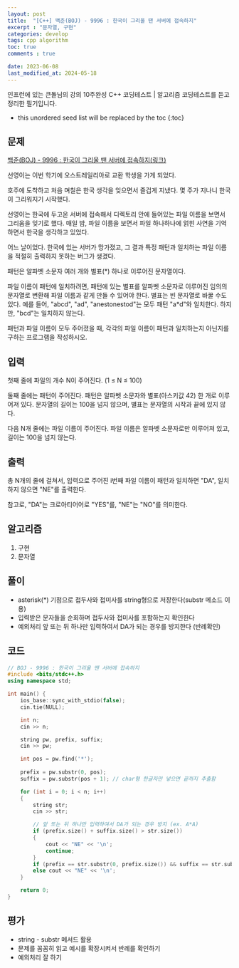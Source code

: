 ```yaml
---
layout: post
title:  "[C++] 백준(BOJ) - 9996 : 한국이 그리울 땐 서버에 접속하지"
excerpt : "문자열, 구현"
categories: develop
tags: cpp algorithm
toc: true
comments : true

date: 2023-06-08
last_modified_at: 2024-05-18
---
```

> <span style="font-size: 80%">
인프런에 있는 큰돌님의 강의 10주완성 C++ 코딩테스트 | 알고리즘 코딩테스트를 듣고 정리한 필기입니다.</span>

<!--more-->

* this unordered seed list will be replaced by the toc
{:toc}

## 문제 


[백준(BOJ) - 9996 : 한국이 그리울 땐 서버에 접속하지(링크)](https://www.acmicpc.net/problem/9996)

선영이는 이번 학기에 오스트레일리아로 교환 학생을 가게 되었다. 

호주에 도착하고 처음 며칠은 한국 생각을 잊으면서 즐겁게 지냈다. 몇 주가 지나니 한국이 그리워지기 시작했다. 

선영이는 한국에 두고온 서버에 접속해서 디렉토리 안에 들어있는 파일 이름을 보면서 그리움을 잊기로 했다. 매일 밤, 파일 이름을 보면서 파일 하나하나에 얽힌 사연을 기억하면서 한국을 생각하고 있었다.

어느 날이었다. 한국에 있는 서버가 망가졌고, 그 결과 특정 패턴과 일치하는 파일 이름을 적절히 출력하지 못하는 버그가 생겼다.

패턴은 알파벳 소문자 여러 개와 별표(*) 하나로 이루어진 문자열이다.

파일 이름이 패턴에 일치하려면, 패턴에 있는 별표를 알파벳 소문자로 이루어진 임의의 문자열로 변환해 파일 이름과 같게 만들 수 있어야 한다. 별표는 빈 문자열로 바꿀 수도 있다. 예를 들어, "abcd", "ad", "anestonestod"는 모두 패턴 "a*d"와 일치한다. 하지만, "bcd"는 일치하지 않는다.

패턴과 파일 이름이 모두 주어졌을 때, 각각의 파일 이름이 패턴과 일치하는지 아닌지를 구하는 프로그램을 작성하시오.

## 입력
첫째 줄에 파일의 개수 N이 주어진다. (1 ≤ N ≤ 100)

둘째 줄에는 패턴이 주어진다. 패턴은 알파벳 소문자와 별표(아스키값 42) 한 개로 이루어져 있다. 문자열의 길이는 100을 넘지 않으며, 별표는 문자열의 시작과 끝에 있지 않다.

다음 N개 줄에는 파일 이름이 주어진다. 파일 이름은 알파벳 소문자로만 이루어져 있고, 길이는 100을 넘지 않는다.


## 출력
총 N개의 줄에 걸쳐서, 입력으로 주어진 i번째 파일 이름이 패턴과 일치하면 "DA", 일치하지 않으면 "NE"를 출력한다.

참고로, "DA"는 크로아티어어로 "YES"를, "NE"는 "NO"를 의미한다.


## 알고리즘
1. 구현
2. 문자열

## 풀이
- asterisk(*) 기점으로 접두사와 접미사를 string형으로 저장한다(substr 메소드 이용)   
- 입력받은 문자들을 순회하며 접두사와 접미사를 포함하는지 확인한다
- 예외처리 앞 또는 뒤 하나만 입력하여서 DA가 되는 경우를 방지한다 (반례확인)

## 코드  
```cpp
// BOJ - 9996 : 한국이 그리울 땐 서버에 접속하지
#include <bits/stdc++.h>
using namespace std;

int main() {
    ios_base::sync_with_stdio(false);
    cin.tie(NULL);

    int n;
    cin >> n;

    string pw, prefix, suffix;
    cin >> pw;

    int pos = pw.find('*');
    
    prefix = pw.substr(0, pos);
    suffix = pw.substr(pos + 1); // char형 한글자만 넣으면 끝까지 추출함

    for (int i = 0; i < n; i++)
    {
        string str;
        cin >> str;

        // 앞 또는 뒤 하나만 입력하여서 DA가 되는 경우 방지 (ex. A*A)
        if (prefix.size() + suffix.size() > str.size())
        {
            cout << "NE" << '\n';
            continue;
        }
        if (prefix == str.substr(0, prefix.size()) && suffix == str.substr(str.size() - suffix.size())) cout << "DA" << '\n';
        else cout << "NE" << '\n';
    }

    return 0;
}
```

## 평가  
* string - substr 메서드 활용  
* 문제를 꼼꼼히 읽고 예시를 확장시켜서 반례를 확인하기
* 예외처리 잘 하기

